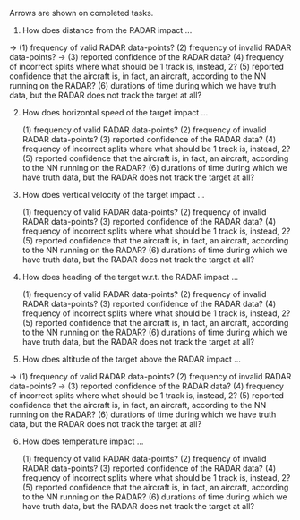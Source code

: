 Arrows are shown on completed tasks.

1. How does distance from the RADAR impact ... 

 -> (1) frequency of valid RADAR data-points?
	(2) frequency of invalid RADAR data-points?
 -> (3) reported confidence of the RADAR data?
	(4) frequency of incorrect splits where what should be 1 track is, instead, 2?
	(5) reported confidence that the aircraft is, in fact, an aircraft, according to the NN running on the RADAR?
	(6) durations of time during which we have truth data, but the RADAR does not track the target at all?

2. How does horizontal speed of the target impact ... 

	(1) frequency of valid RADAR data-points?
	(2) frequency of invalid RADAR data-points?
	(3) reported confidence of the RADAR data?
	(4) frequency of incorrect splits where what should be 1 track is, instead, 2?
	(5) reported confidence that the aircraft is, in fact, an aircraft, according to the NN running on the RADAR?
	(6) durations of time during which we have truth data, but the RADAR does not track the target at all?

3. How does vertical velocity of the target impact ... 

	(1) frequency of valid RADAR data-points?
	(2) frequency of invalid RADAR data-points?
	(3) reported confidence of the RADAR data?
	(4) frequency of incorrect splits where what should be 1 track is, instead, 2?
	(5) reported confidence that the aircraft is, in fact, an aircraft, according to the NN running on the RADAR?
	(6) durations of time during which we have truth data, but the RADAR does not track the target at all?

4. How does heading of the target w.r.t. the RADAR impact ... 

	(1) frequency of valid RADAR data-points?
	(2) frequency of invalid RADAR data-points?
	(3) reported confidence of the RADAR data?
	(4) frequency of incorrect splits where what should be 1 track is, instead, 2?
	(5) reported confidence that the aircraft is, in fact, an aircraft, according to the NN running on the RADAR?
	(6) durations of time during which we have truth data, but the RADAR does not track the target at all?

5. How does altitude of the target above the RADAR impact ... 

 -> (1) frequency of valid RADAR data-points?
	(2) frequency of invalid RADAR data-points?
 -> (3) reported confidence of the RADAR data?
	(4) frequency of incorrect splits where what should be 1 track is, instead, 2?
	(5) reported confidence that the aircraft is, in fact, an aircraft, according to the NN running on the RADAR?
	(6) durations of time during which we have truth data, but the RADAR does not track the target at all?

6. How does temperature impact ... 

	(1) frequency of valid RADAR data-points?
	(2) frequency of invalid RADAR data-points?
	(3) reported confidence of the RADAR data?
	(4) frequency of incorrect splits where what should be 1 track is, instead, 2?
	(5) reported confidence that the aircraft is, in fact, an aircraft, according to the NN running on the RADAR?
	(6) durations of time during which we have truth data, but the RADAR does not track the target at all?
